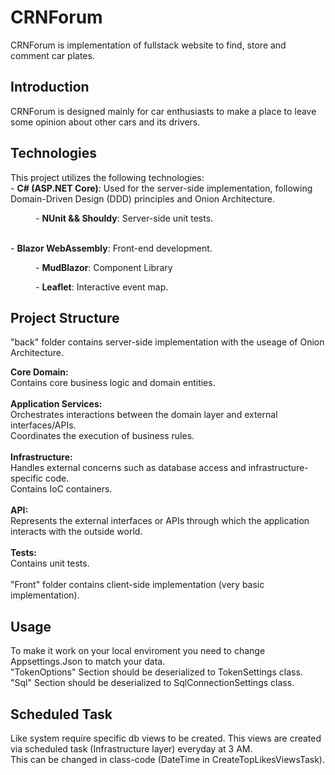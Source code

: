 <h1> CRNForum </h1>
CRNForum is implementation of fullstack website to find, store and comment car plates.

<h2>Introduction</h2>
CRNForum is designed mainly for car enthusiasts to make a place to leave some opinion about other cars and its drivers.

<h2>Technologies</h2>
This project utilizes the following technologies:
<br>
- <strong>C# (ASP.NET Core)</strong>: Used for the server-side implementation, following Domain-Driven Design (DDD) principles and Onion Architecture.
<br>
<dl>
  <dd>- <strong>NUnit && Shouldy</strong>: Server-side unit tests.</dd>
</dl>
<br>
- <strong>Blazor WebAssembly</strong>: Front-end development. <br>
<dl>
<dd>- <strong>MudBlazor</strong>: Component Library</dd>
</dl>
<dl>
<dd>- <strong>Leaflet</strong>: Interactive event map.</dd>
</dl>
<h2>Project Structure</h2>
"back" folder contains server-side implementation with the useage of Onion Architecture. <br>

<strong>Core Domain:</strong> <br>
Contains core business logic and domain entities.<br>
<br>
<strong>Application Services:</strong> <br>
Orchestrates interactions between the domain layer and external interfaces/APIs.<br>
Coordinates the execution of business rules.<br>
<br>
<strong>Infrastructure:</strong><br>
Handles external concerns such as database access and infrastructure-specific code.<br>
Contains IoC containers.<br>
<br>
<strong>API:</strong><br>
Represents the external interfaces or APIs through which the application interacts with the outside world.<br>
<br>
<strong>Tests:</strong><br>
Contains unit tests.<br>
<br>
"Front" folder contains client-side implementation (very basic implementation).
<h2>Usage</h2>
To make it work on your local enviroment you need to change Appsettings.Json to match your data.<br>
"TokenOptions" Section should be deserialized to TokenSettings class.<br>
"Sql" Section should be deserialized to SqlConnectionSettings class.
<h2>Scheduled Task</h2>
Like system require specific db views to be created. This views are created via scheduled task (Infrastructure layer) everyday at 3 AM.<br>
This can be changed in class-code (DateTime in CreateTopLikesViewsTask).
